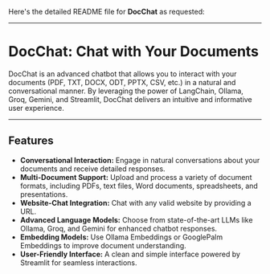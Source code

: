 Here's the detailed README file for **DocChat** as requested:

---

# **DocChat: Chat with Your Documents**

DocChat is an advanced chatbot that allows you to interact with your documents (PDF, TXT, DOCX, ODT, PPTX, CSV, etc.) in a natural and conversational manner. By leveraging the power of LangChain, Ollama, Groq, Gemini, and Streamlit, DocChat delivers an intuitive and informative user experience.

---

## **Features**

- **Conversational Interaction:** Engage in natural conversations about your documents and receive detailed responses.
- **Multi-Document Support:** Upload and process a variety of document formats, including PDFs, text files, Word documents, spreadsheets, and presentations.
- **Website-Chat Integration:** Chat with any valid website by providing a URL.
- **Advanced Language Models:** Choose from state-of-the-art LLMs like Ollama, Groq, and Gemini for enhanced chatbot responses.
- **Embedding Models:** Use Ollama Embeddings or GooglePalm Embeddings to improve document understanding.
- **User-Friendly Interface:** A clean and simple interface powered by Streamlit for seamless interactions.

